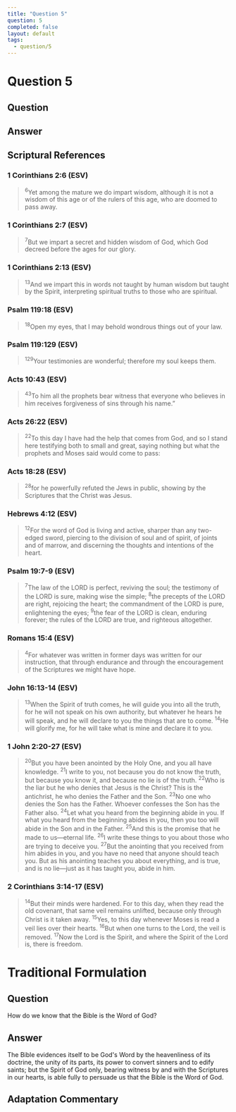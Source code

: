 ```yaml
---
title: "Question 5"
question: 5
completed: false
layout: default
tags:
  - question/5
---
```

# Question 5

## Question


## Answer


## Scriptural References
### 1 Corinthians 2:6 (ESV)
> <sup>6</sup>Yet among the mature we do impart wisdom, although it is not a wisdom of this age or of the rulers of this age, who are doomed to pass away.

### 1 Corinthians 2:7 (ESV)
> <sup>7</sup>But we impart a secret and hidden wisdom of God, which God decreed before the ages for our glory.

### 1 Corinthians 2:13 (ESV)
> <sup>13</sup>And we impart this in words not taught by human wisdom but taught by the Spirit, interpreting spiritual truths to those who are spiritual.

### Psalm 119:18 (ESV)
> <sup>18</sup>Open my eyes, that I may behold wondrous things out of your law.

### Psalm 119:129 (ESV)
> <sup>129</sup>Your testimonies are wonderful; therefore my soul keeps them.

### Acts 10:43 (ESV)
> <sup>43</sup>To him all the prophets bear witness that everyone who believes in him receives forgiveness of sins through his name.”

### Acts 26:22 (ESV)
> <sup>22</sup>To this day I have had the help that comes from God, and so I stand here testifying both to small and great, saying nothing but what the prophets and Moses said would come to pass:

### Acts 18:28 (ESV)
> <sup>28</sup>for he powerfully refuted the Jews in public, showing by the Scriptures that the Christ was Jesus.

### Hebrews 4:12 (ESV)
> <sup>12</sup>For the word of God is living and active, sharper than any two-edged sword, piercing to the division of soul and of spirit, of joints and of marrow, and discerning the thoughts and intentions of the heart.

### Psalm 19:7-9 (ESV)
> <sup>7</sup>The law of the LORD is perfect, reviving the soul; the testimony of the LORD is sure, making wise the simple;
> <sup>8</sup>the precepts of the LORD are right, rejoicing the heart; the commandment of the LORD is pure, enlightening the eyes;
> <sup>9</sup>the fear of the LORD is clean, enduring forever; the rules of the LORD are true, and righteous altogether.

### Romans 15:4 (ESV)
> <sup>4</sup>For whatever was written in former days was written for our instruction, that through endurance and through the encouragement of the Scriptures we might have hope.

### John 16:13-14 (ESV)
> <sup>13</sup>When the Spirit of truth comes, he will guide you into all the truth, for he will not speak on his own authority, but whatever he hears he will speak, and he will declare to you the things that are to come.
> <sup>14</sup>He will glorify me, for he will take what is mine and declare it to you.

### 1 John 2:20-27 (ESV)
> <sup>20</sup>But you have been anointed by the Holy One, and you all have knowledge.
> <sup>21</sup>I write to you, not because you do not know the truth, but because you know it, and because no lie is of the truth.
> <sup>22</sup>Who is the liar but he who denies that Jesus is the Christ? This is the antichrist, he who denies the Father and the Son.
> <sup>23</sup>No one who denies the Son has the Father. Whoever confesses the Son has the Father also.
> <sup>24</sup>Let what you heard from the beginning abide in you. If what you heard from the beginning abides in you, then you too will abide in the Son and in the Father.
> <sup>25</sup>And this is the promise that he made to us—eternal life.
> <sup>26</sup>I write these things to you about those who are trying to deceive you.
> <sup>27</sup>But the anointing that you received from him abides in you, and you have no need that anyone should teach you. But as his anointing teaches you about everything, and is true, and is no lie—just as it has taught you, abide in him.

### 2 Corinthians 3:14-17 (ESV)
> <sup>14</sup>But their minds were hardened. For to this day, when they read the old covenant, that same veil remains unlifted, because only through Christ is it taken away.
> <sup>15</sup>Yes, to this day whenever Moses is read a veil lies over their hearts.
> <sup>16</sup>But when one turns to the Lord, the veil is removed.
> <sup>17</sup>Now the Lord is the Spirit, and where the Spirit of the Lord is, there is freedom.

# Traditional Formulation
## Question
How do we know that the Bible is the Word of God?

## Answer
The Bible evidences itself to be God's Word by the heavenliness of its doctrine, the unity of its parts, its power to convert sinners and to edify saints; but the Spirit of God only, bearing witness by and with the Scriptures in our hearts, is able fully to persuade us that the Bible is the Word of God.

## Adaptation Commentary
